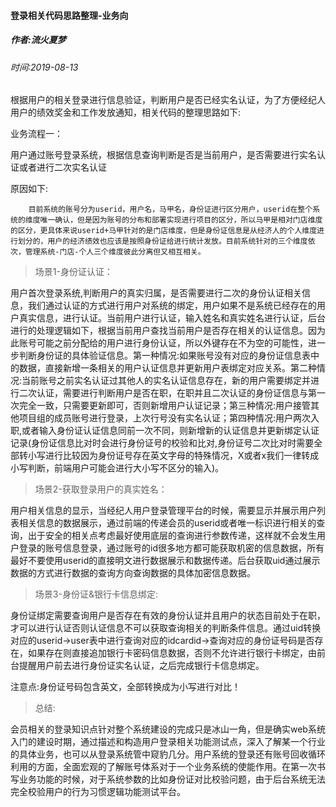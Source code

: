 #### 登录相关代码思路整理-业务向

##### 作者:流火夏梦

###### 时间:2019-08-13

根据用户的相关登录进行信息验证，判断用户是否已经实名认证，为了方便经纪人用户的绩效奖金和工作发放通知，相关代码的整理思路如下:

业务流程一：

用户通过账号登录系统，根据信息查询判断是否是当前用户，是否需要进行实名认证或者进行二次实名认证

原因如下:

        目前系统的账号分为userid，用户名，马甲名，身份证进行区分用户，userid在整个系统的维度唯一确认，但是因为账号的分布和部署实现进行项目的区分，所以马甲是相对门店维度的区分，更具体来说userid+马甲针对的是门店维度，但是身份证信息是从经济人的个人维度进行划分的，用户的经济绩效也应该是按照身份证给进行统计发放。目前系统针对的三个维度依次，管理系统-门店-个人三个维度彼此分离但又相互相关。

> 场景1-身份证认证：

用户首次登录系统,判断用户的真实归属，是否需要进行二次的身份认证相关信息，我们通过认证的方式进行用户对系统的绑定，用户如果不是系统已经存在的用户真实信息，进行认证。当前用户进行认证，输入姓名和真实姓名进行认证，后台进行的处理逻辑如下，根据当前用户查找当前用户是否存在相关的认证信息。因为此账号可能之前分配给的用户进行身份认证，所以外键存在不为空的可能性，进一步判断身份证的具体验证信息。第一种情况:如果账号没有对应的身份证信息表中的数据，直接新增一条相关的用户认证信息并更新用户表绑定对应关系。第二种情况:当前账号之前实名认证过其他人的实名认证信息存在，新的用户需要绑定并进行二次认证，需要进行判断用户是否在职，在职并且二次认证的身份证信息与第一次完全一致，只需要更新即可，否则新增用户认证记录；第三种情况:用户接管其他项目组的成员账号进行登录，上次行号没有实名认证；第四种情况:用户两次入职,或者输入身份证认证信息同前一次不同，则新增新的认证信息并更新绑定认证记录(身份证信息比对时会进行身份证号的校验和比对,身份证号二次比对时需要全部转小写进行比较因为身份证号存在英文字母的特殊情况，X或者x我们一律转成小写判断，前端用户可能会进行大小写不区分的输入)。

> 场景2-获取登录用户的真实姓名：

用户相关信息的显示，当经纪人用户登录管理平台的时候，需要显示并展示用户列表相关信息的数据展示，通过前端的传递会员的userid或者唯一标识进行相关的查询，出于安全的相关点考虑最好使用底层的查询进行参数传递，这样就不会发生用户登录的账号信息登录，通过账号的id很多地方都可能获取机密的信息数据，所有最好不要使用userid的直接明文进行数据展示和数据传递。后台获取uid通过展示数据的方式进行数据的查询方向查询数据的具体加密信息数据。

> 场景3-身份证&银行卡信息绑定:

身份证绑定需要查询用户是否存在有效的身份认证并且用户的状态目前处于在职，才可以进行认证否则认证信息不可以获取查询相关的判断条件信息。通过uid转换对应的userid->user表中进行查询对应的idcardid->查询对应的身份证号码是否存在，如果存在则直接追加银行卡密码信息数据，否则不允许进行银行卡绑定，由前台提醒用户前去进行身份证实名认证，之后完成银行卡信息绑定。

注意点:身份证号码包含英文，全部转换成为小写进行对比！



> 总结:

会员相关的登录知识点针对整个系统建设的完成只是冰山一角，但是确实web系统入门的建设时期，通过描述和构造用户登录相关功能测试点，深入了解某一个行业的具体业务，也可以从登录系统管中窥豹几分。用户系统的登录还有账号回收循环利用的方面，全面宏观的了解账号体系对于一个业务系统的使能作用。在第一次书写业务功能的时候，对于系统参数的比如身份证对比校验问题，由于后台系统无法完全校验用户的行为习惯逻辑功能测试平台。
